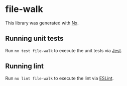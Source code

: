 # file-walk

This library was generated with [Nx](https://nx.dev).

## Running unit tests

Run `nx test file-walk` to execute the unit tests via [Jest](https://jestjs.io).

## Running lint

Run `nx lint file-walk` to execute the lint via [ESLint](https://eslint.org/).
